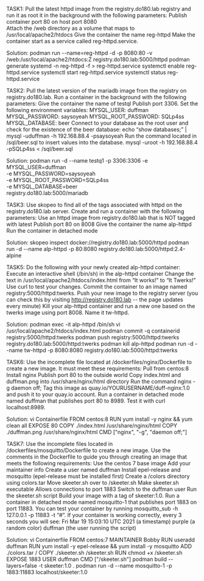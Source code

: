 TASK1:
  Pull the latest httpd image from the registry.do180.lab registry and run it as root it in the background with the following parameters:
  Publish container port 80 on host port 8080  
  Attach the /web directory as a volume that maps to /usr/local/apache2/htdocs
  Give the container the name reg-httpd
  Make the container start as a service called reg-httpd.service.

Solution:
podman run --name=reg-httpd -d -p 8080:80 -v /web:/usr/local/apache2/htdocs:Z registry.do180.lab:5000/httpd
podman generate systemd -n reg-httpd -f > reg-httpd.service
systemctl enable reg-httpd.service
systemctl start reg-httpd.service
systemctl status reg-httpd.service

TASK2:
  Pull the latest version of the mariadb image from the registry on registry.do180.lab. Run a container in the background with the following parameters:
  Give the container the name of testql
  Publish port 3306.
  Set the following environment variables:
  MYSQL_USER: duffman
  MYSQL_PASSWORD: saysoyeah
  MYSQL_ROOT_PASSWORD: SQLp4ss
  MYSQL_DATABASE: beer
  Connect to your database as the root user and check for the existence of the beer database:
    echo “show databases;” | mysql -uduffman -h 192.168.88.4 -psaysoyeah
  Run the command located in /sql/beer.sql to insert values into the database.
    mysql -uroot -h 192.168.88.4 -pSQLp4ss < /sql/beer.sql

Solution:
  podman run -d --name testq1 -p 3306:3306 -e MYSQL_USER=duffman \
  -e MYSQL_PASSWORD=saysoyeah \
  -e MYSQL_ROOT_PASSWORD=SQLp4ss \
  -e MYSQL_DATABASE=beer \
  registry.do180.lab:5000/mariadb

TASK3:
  Use skopeo to find all of the tags associated with httpd on the registry.do180.lab server. Create and run a container with the following parameters:
  Use an httpd image from registry.do180.lab that is NOT tagged with latest
  Publish port 80 on 8008
  Give the container the name alp-httpd
  Run the container in detached mode

Solution:
  skopeo inspect docker://registry.do180.lab:5000/httpd
  podman run -d --name alp-httpd -p 80:8080 registry.do180.lab:5000/httpd:2.4-alpine

TASK5:
  Do the following with your newly created alp-httpd container:
  Execute an interactive shell (/bin/sh) in the alp-httpd container
  Change the text in /usr/local/apache2/htdocs/index.html from “It works!” to “It Twerks!”
  Use curl to test your changes.
  Commit the container to an image named registry:5000/httpd:twerks.
  Push your new image to the registry server (you can check this by visiting http://registry.do180.lab -- the page updates every minute)
  Kill your alp-httpd container and run a new one based on the twerks image using port 8008. Name it tw-httpd.

Solution:
  podman exec -it alp-httpd /bin/sh 
  vi /usr/local/apache2/htdocs/index.html
  podman commit -q containerid registry:5000/httpd:twerks 
  podman push registry:5000/httpd:twerks registry.do180.lab:5000/httpd:twerks
  podman kill alp-httpd
  podman run -d --name tw-httpd -p 8080:8080 registry.do180.lab:5000/httpd:twerks

TASK6:
  Use the incomplete file located at /dockerfiles/nginx/Dockerfile to create a new image. It must meet these requirements:
  Pull from centos:8
  Install nginx
  Publish port 80 to the outside world
  Copy index.html and duffman.png into /usr/share/nginx/html directory
  Run the command nginx -g daemon off;
  Tag this image as quay.io/YOURUSERNAME/duff-nginx:1.0 and push it to your quay.io account.
  Run a container in detached mode named duffman that publishes port 80 to 8989. Test it with curl localhost:8989.

Solution:
  vi Containerfile
  FROM centos:8
  RUN yum install -y nginx && yum clean all
  EXPOSE 80
  COPY ./index.html /usr/share/nginx/html
  COPY ./duffman.png /usr/share/nginx/html
  CMD ["nginx", "-g", "daemon off;"]

TASK7:
  Use the incomplete files located in /dockerfiles/mosquitto/Dockerfile to create a new image. Use the comments in the Dockerfile to guide you through creating an image that meets the   following requirements:
  Use the centos 7 base image
  Add your maintainer info
  Create a user named duffman
  Install epel-release and mosquitto (epel-release must be installed first)
  Create a /colors directory using colors.tar
  Move skeeter.sh over to /skeeter.sh
  Make skeeter.sh executable
  Allows connections to port 1883
  Switch to the duffman user
  Run the skeeter.sh script
  Build your image with a tag of skeeter:1.0. Run a container in detached mode named mosquitto-1 that publishes port 1883 on port 11883.
  You can test your container by running
  mosquitto_sub -h 127.0.0.1 -p 11883 -t “#”. 
  If your container is working correctly, every 3 seconds you will see:
  Fri Mar 19 15:03:10 UTC 2021 (a timestamp)
  purple (a random color)
  duffman (the user running the script)

Solution:
  vi Containerfile
  FROM centos:7
  MAINTAINER Bobby 
  RUN useradd duffman
  RUN yum install -y epel-release && yum install -y mosquitto
  ADD ./colors.tar /
  COPY ./skeeter.sh /skeeter.sh
  RUN chmod +x /skeeter.sh
  EXPOSE 1883
  USER duffman
  CMD ["/skeeter.sh"]
  podman build --layers=false -t skeeter:1.0 .
  podman run -d --name mosquitto-1 -p 1883:11883 localhost/skeeter:1.0
